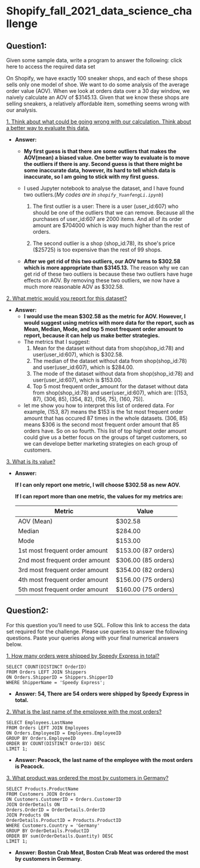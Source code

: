 # Shopify_fall_2021_data_science_challenge

## Question1:

Given some sample data, write a program to answer the following: click here to access the required data set

On Shopify, we have exactly 100 sneaker shops, and each of these shops sells only one model of shoe. We want to do some analysis of the average order value (AOV). When we look at orders data over a 30 day window, we naively calculate an AOV of $3145.13. Given that we know these shops are selling sneakers, a relatively affordable item, something seems wrong with our analysis.

<ins>1. Think about what could be going wrong with our calculation. Think about a better way to evaluate this data.

- **Answer:**

  - **My first guess is that there are some outliers that makes the AOV(mean) a biased value. One better way to evaluate is to move the outliers if there is any. Second guess is that there might be some inaccurate data, however, its hard to tell which data is inaccurate, so I am going to stick with my first guess.**

  - I used Jupyter notebook to analyse the dataset, and I have found two outliers.(_My codes are in ``shopify_YuanfengLi.ipynb``_)

    1. The first outlier is a user:
       There is a user (user_id:607) who should be one of the outliers that we can remove. Because all the purchases of user_id:607 are 2000 items. And all of its order amount are $704000 which is way much higher than the rest of orders.

    2. The second outlier is a shop (shop_id:78), its shoe's price ($25725) is too expensive than the rest of 99 shops.

  - **After we get rid of this two outliers, our AOV turns to $302.58 which is more appropriate than $3145.13.** The reason why we can get rid of these two outliers is because these two outliers have huge effects on AOV. By removing these two outliers, we now have a much more reasonable AOV as $302.58.

<ins>2. What metric would you report for this dataset?

- **Answer:**
  - **I would use the mean $302.58 as the metric for AOV. However, I would suggest using metrics with more data for the report, such as Mean, Median, Mode, and top 5 most frequent order amount to report, because it can help us make better strategies.**
  - The metrics that I suggest:
    1. Mean for the dataset without data from shop(shop_id:78) and user(user_id:607), which is $302.58.
    2. The median of the dataset without data from shop(shop_id:78) and user(user_id:607), which is $284.00.
    3. The mode of the dataset without data from shop(shop_id:78) and user(user_id:607), which is $153.00.
    4. Top 5 most frequent order_amount for the dataset without data from shop(shop_id:78) and user(user_id:607), which are:
       [(153, 87), (306, 85), (354, 82), (156, 75), (160, 75)].
  - let me show you how to interpret this list of ordered data. For example, (153, 87) means the $153 is the 1st most frequent order amount that has occured 87 times in the whole datasets. (306, 85) means $306 is the second most frequent order amount that 85 orders have. So on so fourth. This list of top highest order amount could give us a better focus on the groups of target customers, so we can develope better marketing strategies on each group of customers.

<ins>3. What is its value?

- **Answer:**

  **If I can only report one metric, I will choose $302.58 as new AOV.**

  **If I can report more than one metric, the values for my metrics are:**

  | Metric                         | Value               |
  | ------------------------------ | ------------------- |
  | AOV (Mean)                     | $302.58             |
  | Median                         | $284.00             |
  | Mode                           | $153.00             |
  | 1st most frequent order amount | $153.00 (87 orders) |
  | 2nd most frequent order amount | $306.00 (85 orders) |
  | 3rd most frequent order amount | $354.00 (82 orders) |
  | 4th most frequent order amount | $156.00 (75 orders) |
  | 5th most frequent order amount | $160.00 (75 orders) |

## Question2:

For this question you’ll need to use SQL. Follow this link to access the data set required for the challenge. Please use queries to answer the following questions. Paste your queries along with your final numerical answers below.

<ins>1. How many orders were shipped by Speedy Express in total?

```
SELECT COUNT(DISTINCT OrderID)
FROM Orders LEFT JOIN Shippers
ON Orders.ShipperID = Shippers.ShipperID
WHERE ShipperName = 'Speedy Express';
```

- **Answer: 54, There are 54 orders were shipped by Speedy Express in total.**

<ins>2. What is the last name of the employee with the most orders?

```
SELECT Employees.LastName
FROM Orders LEFT JOIN Employees
ON Orders.EmployeeID = Employees.EmployeeID
GROUP BY Orders.EmployeeID
ORDER BY COUNT(DISTINCT OrderID) DESC
LIMIT 1;

```

- **Answer: Peacock, the last name of the employee with the most orders is Peacock.**

<ins>3. What product was ordered the most by customers in Germany?

```
SELECT Products.ProductName
FROM Customers JOIN Orders
ON Customers.CustomerID = Orders.CustomerID
JOIN OrderDetails ON
Orders.OrderID = OrderDetails.OrderID
JOIN Products ON
OrderDetails.ProductID = Products.ProductID
WHERE Customers.Country = 'Germany'
GROUP BY OrderDetails.ProductID
ORDER BY sum(OrderDetails.Quantity) DESC
LIMIT 1;

```

- **Answer: Boston Crab Meat, Boston Crab Meat was ordered the most by customers in Germany.**

